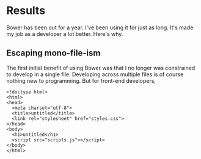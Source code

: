 # Results

Bower has been out for a year. I've been using it for just as long. It's made my job as a developer a lot better. Here's why.

## Escaping mono-file-ism

The first initial benefit of using Bower was that I no longer was constrained to develop in a single file. Developing across multiple files is of course nothing new to programming. But for front-end developers, 


    <!doctype html>
    <html>
    <head>
      <meta charset="utf-8">
      <title>untitled</title>
      <link rel="stylesheet" href="styles.css">
    </head>
    <body>
      <h1>untitled</h1>
      <script src="scripts.js"></script>
    </body>
    </html>
    


